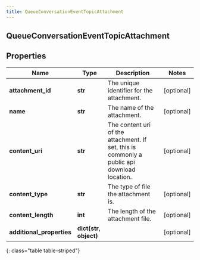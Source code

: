 ```yaml
---
title: QueueConversationEventTopicAttachment
---
```

## QueueConversationEventTopicAttachment

## Properties

|Name | Type | Description | Notes|
|------------ | ------------- | ------------- | -------------|
| **attachment_id** | **str** | The unique identifier for the attachment. | [optional] |
| **name** | **str** | The name of the attachment. | [optional] |
| **content_uri** | **str** | The content uri of the attachment. If set, this is commonly a public api download location. | [optional] |
| **content_type** | **str** | The type of file the attachment is. | [optional] |
| **content_length** | **int** | The length of the attachment file. | [optional] |
| **additional_properties** | **dict(str, object)** |  | [optional] |
{: class="table table-striped"}


